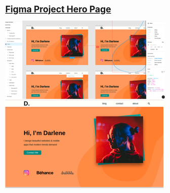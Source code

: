 # [Figma Project Hero Page](https://caro-oviedo.github.io/figma-project-hero-page/)


<img src="img/figmahero.png" width="700px" height="auto">
<img src="img/hero.png" width= "500px" height="auto">
